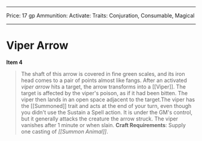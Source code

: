 
---
Price: 17 gp
Ammunition: 
Activate: 
Traits: Conjuration, Consumable, Magical

---

# Viper Arrow

**Item 4**

> The shaft of this arrow is covered in fine green scales, and its iron head comes to a pair of points almost like fangs. After an activated *viper arrow* hits a target, the arrow transforms into a [[Viper]]. The target is affected by the viper's poison, as if it had been bitten. The viper then lands in an open space adjacent to the target.The viper has the [[Summoned]] trait and acts at the end of your turn, even though you didn't use the Sustain a Spell action. It is under the GM's control, but it generally attacks the creature the arrow struck. The viper vanishes after 1 minute or when slain.
**Craft Requirements**: Supply one casting of *[[Summon Animal]]*.
